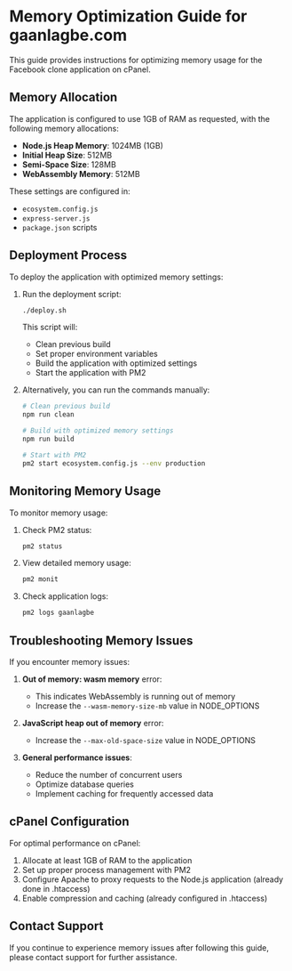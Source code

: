 # Memory Optimization Guide for gaanlagbe.com

This guide provides instructions for optimizing memory usage for the Facebook clone application on cPanel.

## Memory Allocation

The application is configured to use 1GB of RAM as requested, with the following memory allocations:

- **Node.js Heap Memory**: 1024MB (1GB)
- **Initial Heap Size**: 512MB
- **Semi-Space Size**: 128MB
- **WebAssembly Memory**: 512MB

These settings are configured in:
- `ecosystem.config.js`
- `express-server.js`
- `package.json` scripts

## Deployment Process

To deploy the application with optimized memory settings:

1. Run the deployment script:
   ```bash
   ./deploy.sh
   ```

   This script will:
   - Clean previous build
   - Set proper environment variables
   - Build the application with optimized settings
   - Start the application with PM2

2. Alternatively, you can run the commands manually:
   ```bash
   # Clean previous build
   npm run clean

   # Build with optimized memory settings
   npm run build

   # Start with PM2
   pm2 start ecosystem.config.js --env production
   ```

## Monitoring Memory Usage

To monitor memory usage:

1. Check PM2 status:
   ```bash
   pm2 status
   ```

2. View detailed memory usage:
   ```bash
   pm2 monit
   ```

3. Check application logs:
   ```bash
   pm2 logs gaanlagbe
   ```

## Troubleshooting Memory Issues

If you encounter memory issues:

1. **Out of memory: wasm memory** error:
   - This indicates WebAssembly is running out of memory
   - Increase the `--wasm-memory-size-mb` value in NODE_OPTIONS

2. **JavaScript heap out of memory** error:
   - Increase the `--max-old-space-size` value in NODE_OPTIONS

3. **General performance issues**:
   - Reduce the number of concurrent users
   - Optimize database queries
   - Implement caching for frequently accessed data

## cPanel Configuration

For optimal performance on cPanel:

1. Allocate at least 1GB of RAM to the application
2. Set up proper process management with PM2
3. Configure Apache to proxy requests to the Node.js application (already done in .htaccess)
4. Enable compression and caching (already configured in .htaccess)

## Contact Support

If you continue to experience memory issues after following this guide, please contact support for further assistance.
